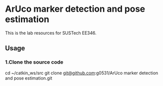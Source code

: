 # ArUco marker detection and pose estimation
This is the lab resources for SUSTech EE346.
## Usage
### 1.Clone the source code
cd ~/catkin_ws/src
git clone git@github.com:g0531/ArUco marker detection and pose estimation.git
